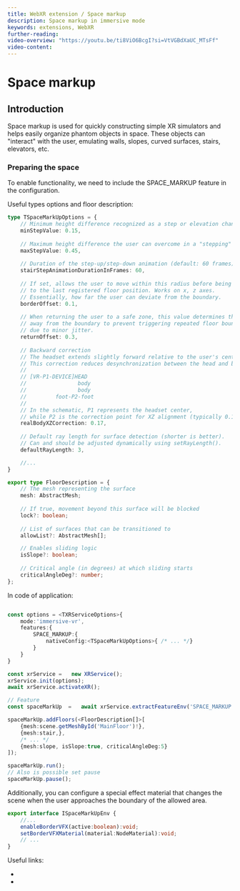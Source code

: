 ```yaml
---
title: WebXR extension / Space markup
description: Space markup in immersive mode 
keywords: extensions, WebXR
further-reading:
video-overview: "https://youtu.be/ti8ViO6BcgI?si=VtVGBdXaUC_MTsFf"
video-content:
---
```


# Space markup

## Introduction
Space markup is used for quickly constructing simple XR simulators and helps
easily organize phantom objects in space. These objects can "interact" with the user,
emulating walls, slopes, curved surfaces, stairs, elevators, etc.

### Preparing the space
To enable functionality, we need to include the SPACE_MARKUP
feature in the configuration.

Useful types options and floor description: 
```typescript
type TSpaceMarkUpOptions = {
	// Minimum height difference recognized as a step or elevation change
	minStepValue: 0.15,
	
	// Maximum height difference the user can overcome in a "stepping" style
	maxStepValue: 0.45,
	
	// Duration of the step-up/step-down animation (default: 60 frames)
	stairStepAnimationDurationInFrames: 60,
	
	// If set, allows the user to move within this radius before being pulled back
	// to the last registered floor position. Works on x, z axes.
	// Essentially, how far the user can deviate from the boundary.
	borderOffset: 0.1,
	
	// When returning the user to a safe zone, this value determines the offset
	// away from the boundary to prevent triggering repeated floor boundary exits
	// due to minor jitter.
	returnOffset: 0.3,
	
	// Backward correction
	// The headset extends slightly forward relative to the user's center of mass.
	// This correction reduces desynchronization between the head and body position.
	//
	// [VR-P1-DEVICE]HEAD
	//                body
	//                body
	//         foot-P2-foot
	//
	// In the schematic, P1 represents the headset center,
	// while P2 is the correction point for XZ alignment (typically 0.1 - 0.22).
	realBodyXZCorrection: 0.17,
	
	// Default ray length for surface detection (shorter is better).
	// Can and should be adjusted dynamically using setRayLength().
	defaultRayLength: 3,

    //...
}

export type FloorDescription = {
	// The mesh representing the surface
	mesh: AbstractMesh;
	
	// If true, movement beyond this surface will be blocked
	lock?: boolean;
	
	// List of surfaces that can be transitioned to
	allowList?: AbstractMesh[];

    // Enables sliding logic	
	isSlope?: boolean;
	
	// Critical angle (in degrees) at which sliding starts
	criticalAngleDeg?: number;
};
```

In code of application:

```typescript

const options = <TXRServiceOptions>{
    mode:'immersive-vr',
    features:{
	    SPACE_MARKUP:{
		    nativeConfig:<TSpaceMarkUpOptions>{ /* ... */}
        }
    }
}

const xrService =   new XRService();
xrService.init(options);
await xrService.activateXR();

// Feature
const spaceMarkUp  =   await xrService.extractFeatureEnv('SPACE_MARKUP');

spaceMarkUp.addFloors(<FloorDescription[]>[
	{mesh:scene.getMeshById('MainFloor')!},
	{mesh:stair,},
    /* ... */
	{mesh:slope, isSlope:true, criticalAngleDeg:5}
]);

spaceMarkUp.run();
// Also is possible set pause
spaceMarkUp.pause();
```

Additionally, you can configure a special effect material that changes the
scene when the user approaches the boundary of the allowed area.
```typescript
export interface ISpaceMarkUpEnv {
	//...
	enableBorderVFX(active:boolean):void;
	setBorderVFXMaterial(material:NodeMaterial):void;
	// ...
}
```

Useful links:
- [Using slopes live demo]:(https://webxr.projects.clickon.pro/#/about/slopes-overview)
- [Using stairs live demo]:(https://webxr.projects.clickon.pro/#/about/stairs)

